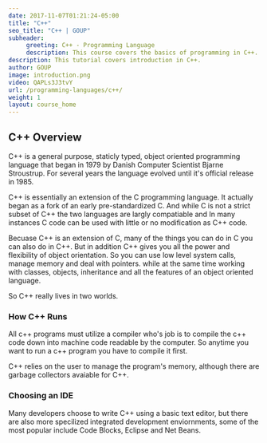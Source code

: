 ```yaml
---
date: 2017-11-07T01:21:24-05:00
title: "C++"
seo_title: "C++ | GOUP"
subheader:
     greeting: C++ - Programming Language
     description: This course covers the basics of programming in C++. Work your way through the videos/articles and I'll teach you everything you need to know to start your programming journey!
description: This tutorial covers introduction in C++.
author: GOUP
image: introduction.png
video: QAPLs3J3tvY
url: /programming-languages/c++/
weight: 1
layout: course_home
---
```


## C++ Overview
C++ is a general purpose, staticly typed, object oriented programming language
that began in 1979 by Danish Computer Scientist Bjarne Stroustrup. For several
years the language evolved until it's official release in 1985.

C++ is essentially an extension of the C programming language. It actually began
as a fork of an early pre-standardized C. And while C is not a strict subset of
C++ the two languages are largly compatiable and In many instances C code can be
used with little or no modification as C++ code.

Becuase C++ is an extension of C, many of the things you can do in C you can also
do in C++. But in addition C++ gives you all the power and flexibility of object orientation.
So you can use low level system calls, manage memory and deal with pointers. while
at the same time working with classes, objects, inheritance and all the features
of an object oriented language.

So C++ really lives in two worlds.

### How C++ Runs

All c++ programs must utilize a compiler who's job is to compile the c++ code down
into machine code readable by the computer. So anytime you want to run a c++ program
you have to compile it first.

C++ relies on the user to manage the program's memory, although there are garbage
collectors avaiable for C++.

### Choosing an IDE

Many developers choose to write C++ using a basic text editor, but there are also
more specilized integrated development enviornments, some of the most popular
include Code Blocks, Eclipse and Net Beans.